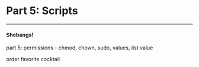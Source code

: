 # Part 5: Scripts

---

#### Shebangs!

part 5: permissions - chmod, chown, sudo, values, list value

order favorite cocktail

